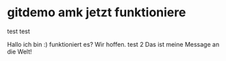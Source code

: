 # gitdemo amk jetzt funktioniere
test
test

Hallo ich bin :)
funktioniert es? Wir hoffen.
test 2
Das ist meine Message an die Welt!